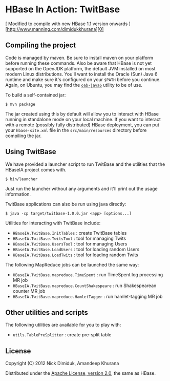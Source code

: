 # HBase In Action: TwitBase
[ Modified to compile with new HBase 1.1 version onwards ]
[http://www.manning.com/dimidukkhurana][0]

## Compiling the project

Code is managed by maven. Be sure to install maven on your platform
before running these commands. Also be aware that HBase is not yet
supported on the OpenJDK platform, the default JVM installed on most
modern Linux distributions. You'll want to install the Oracle (Sun)
Java 6 runtime and make sure it's configured on your `$PATH` before
you continue. Again, on Ubuntu, you may find the [`oab-java6`][1]
utility to be of use.

To build a self-contained jar:

    $ mvn package

The jar created using this by default will allow you to interact with
HBase running in standalone mode on your local machine. If you want
to interact with a remote (possibly fully distributed) HBase
deployment, you can put your `hbase-site.xml` file in the
`src/main/resources` directory before compiling the jar.

## Using TwitBase

We have provided a launcher script to run TwitBase and the utilities
that the HBaseIA project comes with.

    $ bin/launcher

Just run the launcher without any arguments and it'll print out the
usage information.

TwitBase applications can also be run using java directly:

    $ java -cp target/twitbase-1.0.0.jar <app> [options...]

Utilities for interacting with TwitBase include:

 - `HBaseIA.TwitBase.InitTables` : create TwitBase tables
 - `HBaseIA.TwitBase.TwitsTool` : tool for managing Twits
 - `HBaseIA.TwitBase.UsersTool` : tool for managing Users
 - `HBaseIA.TwitBase.LoadUsers` : tool for loading random Users
 - `HBaseIA.TwitBase.LoadTwits` : tool for loading random Twits

The following MapReduce jobs can be launched the same way:

 - `HBaseIA.TwitBase.mapreduce.TimeSpent` : run TimeSpent log
   processing MR job
 - `HBaseIA.TwitBase.mapreduce.CountShakespeare` : run
   Shakespearean counter MR job
 - `HBaseIA.TwitBase.mapreduce.HamletTagger` : run
   hamlet-tagging MR job

## Other utilities and scripts

The following utilities are available for you to play with:

 - `utils.TablePreSplitter` : create pre-split table

## License

Copyright (C) 2012 Nick Dimiduk, Amandeep Khurana

Distributed under the [Apache License, version 2.0][2], the same as HBase.

[0]: http://www.manning.com/dimidukkhurana
[1]: https://github.com/flexiondotorg/oab-java6
[2]: http://www.apache.org/licenses/LICENSE-2.0.html
